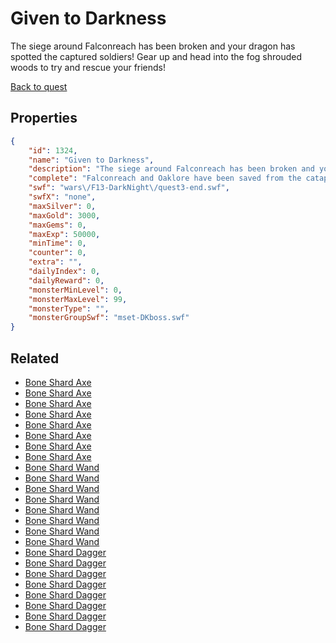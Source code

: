 # Given to Darkness

The siege around Falconreach has been broken and your dragon has spotted the captured soldiers! Gear up and head into the fog shrouded woods to try and rescue your friends!

[Back to quest](../quests.md)

## Properties

```json
{
    "id": 1324,
    "name": "Given to Darkness",
    "description": "The siege around Falconreach has been broken and your dragon has spotted the captured soldiers! Gear up and head into the fog shrouded woods to try and rescue your friends!",
    "complete": "Falconreach and Oaklore have been saved from the catapults... but what did the explosion rain down on the towns?",
    "swf": "wars\/F13-DarkNight\/quest3-end.swf",
    "swfX": "none",
    "maxSilver": 0,
    "maxGold": 3000,
    "maxGems": 0,
    "maxExp": 50000,
    "minTime": 0,
    "counter": 0,
    "extra": "",
    "dailyIndex": 0,
    "dailyReward": 0,
    "monsterMinLevel": 0,
    "monsterMaxLevel": 99,
    "monsterType": "",
    "monsterGroupSwf": "mset-DKboss.swf"
}
```

## Related

- [Bone Shard Axe](../items/14994-bone-shard-axe.md)
- [Bone Shard Axe](../items/14995-bone-shard-axe.md)
- [Bone Shard Axe](../items/14996-bone-shard-axe.md)
- [Bone Shard Axe](../items/14997-bone-shard-axe.md)
- [Bone Shard Axe](../items/14998-bone-shard-axe.md)
- [Bone Shard Axe](../items/14999-bone-shard-axe.md)
- [Bone Shard Axe](../items/15000-bone-shard-axe.md)
- [Bone Shard Axe](../items/15001-bone-shard-axe.md)
- [Bone Shard Wand](../items/15002-bone-shard-wand.md)
- [Bone Shard Wand](../items/15003-bone-shard-wand.md)
- [Bone Shard Wand](../items/15004-bone-shard-wand.md)
- [Bone Shard Wand](../items/15005-bone-shard-wand.md)
- [Bone Shard Wand](../items/15006-bone-shard-wand.md)
- [Bone Shard Wand](../items/15007-bone-shard-wand.md)
- [Bone Shard Wand](../items/15008-bone-shard-wand.md)
- [Bone Shard Wand](../items/15009-bone-shard-wand.md)
- [Bone Shard Dagger](../items/15010-bone-shard-dagger.md)
- [Bone Shard Dagger](../items/15011-bone-shard-dagger.md)
- [Bone Shard Dagger](../items/15012-bone-shard-dagger.md)
- [Bone Shard Dagger](../items/15013-bone-shard-dagger.md)
- [Bone Shard Dagger](../items/15014-bone-shard-dagger.md)
- [Bone Shard Dagger](../items/15015-bone-shard-dagger.md)
- [Bone Shard Dagger](../items/15016-bone-shard-dagger.md)
- [Bone Shard Dagger](../items/15017-bone-shard-dagger.md)

